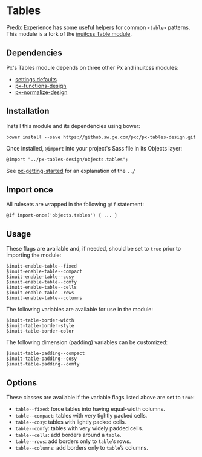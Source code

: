 # Tables

Predix Experience has some useful helpers for common `<table>` patterns. This module is a fork of the [inuitcss Table module](https://github.com/inuitcss/objects.tables).

## Dependencies

Px's Tables module depends on three other Px and inuitcss modules:

* [settings.defaults](https://github.com/inuitcss/settings.defaults)
* [px-functions-design](https://github.sw.ge.com/pxc/px-functions-design)
* [px-normalize-design](https://github.sw.ge.com/pxc/px-normalize-design)

## Installation

Install this module and its dependencies using bower:

    bower install --save https://github.sw.ge.com/pxc/px-tables-design.git

Once installed, `@import` into your project's Sass file in its Objects layer:

    @import "../px-tables-design/objects.tables";

See [px-getting-started](https://github.sw.ge.com/pxc/px-getting-started#a-note-about-relative-import-paths) for an explanation of the `../`

## Import once

All rulesets are wrapped in the following `@if` statement:

    @if import-once('objects.tables') { ... }

## Usage

These flags are available and, if needed, should be set to `true` prior to importing the module:

    $inuit-enable-table--fixed
    $inuit-enable-table--compact
    $inuit-enable-table--cosy
    $inuit-enable-table--comfy
    $inuit-enable-table--cells
    $inuit-enable-table--rows
    $inuit-enable-table--columns

The following variables are available for use in the module:

    $inuit-table-border-width
    $inuit-table-border-style
    $inuit-table-border-color

The following dimension (padding) variables can be customized:

    $inuit-table-padding--compact
    $inuit-table-padding--cosy
    $inuit-table-padding--comfy

## Options

These classes are available if the variable flags listed above are set to `true`:

* `table--fixed`: force tables into having equal-width columns.
* `table--compact`: tables with very tightly packed cells.
* `table--cosy`: tables with lightly packed cells.
* `table--comfy`: tables with very widely padded cells.
* `table--cells`: add borders around a `table`.
* `table--rows`: add borders only to `table`’s rows.
* `table--columns`: add borders only to `table`’s columns.
